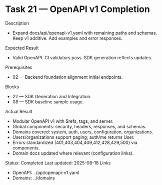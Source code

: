 <!--
File: 21-openapi-v1-completion.md
Purpose: Complete OpenAPI v1 to cover mandatory pages and backend
endpoints. Include headers (ETag, If-Match, Idempotency-Key), RFC7807,
examples, and tags per domain. All Rights Reserved. Arodi Emmanuel
-->
# Task 21 — OpenAPI v1 Completion

Description
- Expand docs/api/openapi-v1.yaml with remaining paths and schemas.
  Keep v1 additive. Add examples and error responses.

Expected Result
- Valid OpenAPI. CI validators pass. SDK generation reflects updates.

Prerequisites
- 02 — Backend foundation alignment initial endpoints.

Blocks
- 22 — SDK Generation and Integration.
- 08 — SDK baseline sample usage.

Actual Result
- Modular OpenAPI v1 with $refs, tags, and server.
- Global components: security, headers, responses, and schemas.
- Domains covered: system, auth, users, configuration, organizations.
- Users/organizations support paging; auth/me returns User.
- Errors standardized (401,403,404,409,412,428,429,500) via components.
- Domain docs updated where relevant (configuration links).

Status: Completed
Last updated: 2025-08-18
Links
- OpenAPI: ../api/openapi-v1.yaml
- Domains: ../domains
